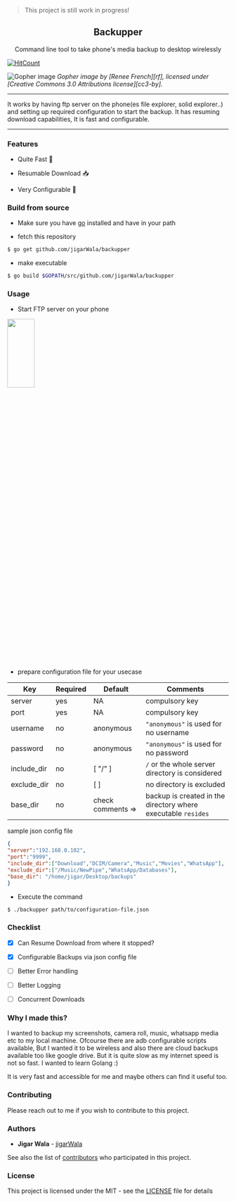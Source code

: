 > This project is still work in progress!

<div align="center">
<h2>Backupper</h2> 
<p>Command line tool to take phone's media backup to desktop wirelessly</p>
</div>

[![HitCount](http://hits.dwyl.io/jigarWala/backupper.svg)](http://hits.dwyl.io/jigarWala/backupper)

![Gopher image](https://golang.org/doc/gopher/pencil/gopherswrench.jpg)
*Gopher image by [Renee French][rf], licensed under [Creative Commons 3.0 Attributions license][cc3-by].*
 



-------------------------------------------------

It works by having ftp server on the phone(es file explorer, solid explorer..) and setting up required configuration to start the backup. It has resuming download capabilities, It is fast and configurable.

-------------------------------------------



### Features

* Quite Fast :rocket:

* Resumable Download :inbox_tray:

* Very Configurable :wrench:

### Build from source

* Make sure you have [go](https://golang.org/dl/) installed and have in your path

* fetch this repository

```bash
$ go get github.com/jigarWala/backupper
```

* make executable

```bash
$ go build $GOPATH/src/github.com/jigarWala/backupper
```

### Usage

* Start FTP server on your phone



<img align="center" height="20%" width="35%" src="https://i.imgur.com/YG8PQeI.png"/>


* prepare configuration file for your usecase


Key|Required|Default | Comments
---|---|---| ----
server|yes|NA | compulsory key
port|yes|NA | compulsory key
username | no | anonymous | `"anonymous"` is used for no username
password| no | anonymous | `"anonymous"` is used for no password
include_dir | no | [ "/" ] | `/` or the whole server directory is considered 
exclude_dir | no | [ ] | no directory is excluded
base_dir | no | check comments => | backup is created in the directory where executable `resides`


sample json config file

```json
{
"server":"192.168.0.102",
"port":"9999",
"include_dir":["Download","DCIM/Camera","Music","Movies","WhatsApp"],
"exclude_dir":["/Music/NewPipe","WhatsApp/Databases"],
"base_dir": "/home/jigar/Desktop/backups"
}
```

* Execute the command

```bash
$ ./backupper path/to/configuration-file.json
```


### Checklist

- [X] Can Resume Download from where it stopped?

- [X] Configurable Backups via json config file

- [ ] Better Error handling

- [ ] Better Logging

- [ ] Concurrent Downloads




### Why I made this?


I wanted to backup my screenshots, camera roll, music, whatsapp media etc to my local machine. Ofcourse there are adb configurable scripts available, But I wanted it to be wireless and also there are cloud backups available too like google drive. But it is quite slow as my internet speed is not so fast. I wanted to learn Golang :)

It is very fast and accessible for me and maybe others can find it useful too.

### Contributing

Please reach out to me if you wish to contribute to this project.


### Authors

* **Jigar Wala**  - [jigarWala](https://github.com/jigarWala)

See also the list of [contributors](https://github.com/jigarWala/backupper/contributors) who participated in this project.

### License

This project is licensed under the MIT - see the [LICENSE](./LICENSE) file for details


